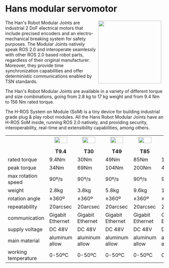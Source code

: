 # Hans modular servomotor

<a href="http://www.acutronicrobotics.com"><img src="https://acutronicrobotics.com/products/modular-joints/images/ModularJoints_2-04.jpg" align="right" hspace="8" vspace="2" width="200"></a>

The Han's Robot Modular Joints are industrial 2 DoF electrical motors that include precised encoders and an electro-mechanical breaking system for safety purposes. The Modular Joints natively speak ROS 2.0 and interoperate seamlessly with other ROS 2.0 based robot parts, regardless of their original manufacturer. Moreover, they provide time synchronization capabilities and offer deterministic communications enabled by TSN standards.

The Han's Robot Modular Joints are available in a variety of different torque and size combinations, going from 2.8 kg to 17 kg weight and from 9.4 Nm to 156 Nm rated torque.

The H-ROS System on Module (SoM) is a tiny device for building industrial grade plug & play robot modules. All the Hans Robot Modular Joints have an H-ROS SoM inside, running ROS 2.0 natively, and providing security, interoperability, real-time and extensibility capabilities, among others.

<table id="motors-table" style="width:100%">
  <tbody><tr id="table-header">
      <th style="width: 16.66%"></th>
      <th style="width: 16.66%"><img style="width: 75%; padding-bottom: 1rem;" src="https://acutronicrobotics.com/products/modular-joints/images/modules/module-1.png" data-pagespeed-url-hash="2276967716" onload="pagespeed.CriticalImages.checkImageForCriticality(this);"><br>T9.4</th>
      <th style="width: 16.66%"><img style="width: 75%; padding-bottom: 1rem;" src="https://acutronicrobotics.com/products/modular-joints/images/modules/module-2.png" data-pagespeed-url-hash="2571467637" onload="pagespeed.CriticalImages.checkImageForCriticality(this);"><br>T30</th>
      <th style="width: 16.66%"><img style="width: 75%; padding-bottom: 1rem;" src="https://acutronicrobotics.com/products/modular-joints/images/modules/module-3.png" data-pagespeed-url-hash="2865967558" onload="pagespeed.CriticalImages.checkImageForCriticality(this);"><br>T49</th>
      <th class="disabled-text" style="width: 16.66%"><img style="width: 75%; padding-bottom: 1rem;" src="https://acutronicrobotics.com/products/modular-joints/images/modules/module-4.png" data-pagespeed-url-hash="3160467479" onload="pagespeed.CriticalImages.checkImageForCriticality(this);"><br>T85</th>
      <th class="disabled-text" style="width: 16.66%"><img style="width: 75%; padding-bottom: 1rem;" src="https://acutronicrobotics.com/products/modular-joints/images/modules/module-5.png" data-pagespeed-url-hash="3454967400" onload="pagespeed.CriticalImages.checkImageForCriticality(this);"><br>T156</th>
  </tr>
  <tr>
      <td class="row-title">rated torque</td>
      <td>9.4Nm</td>
      <td>30Nm</td>
      <td>49Nm</td>
      <td class="disabled-text">85Nm</td>
      <td class="disabled-text">156Nm</td>
  </tr>
  <tr>
      <td class="row-title">peak torque</td>
      <td>34Nm</td>
      <td>69Nm</td>
      <td>104Nm</td>
      <td class="disabled-text">200Nm</td>
      <td class="disabled-text">420Nm</td>
  </tr>
  <tr>
      <td class="row-title">max rotation speed</td>
      <td>90º/s</td>
      <td>90º/s</td>
      <td>90º/s</td>
      <td class="disabled-text">90º/s</td>
      <td class="disabled-text">90º/s</td>
  </tr>
  <tr>
      <td class="row-title">weight</td>
      <td>2.8kg</td>
      <td>3.8kg</td>
      <td>5.8kg</td>
      <td class="disabled-text">9.6kg</td>
      <td class="disabled-text">17kg</td>
  </tr>
  <tr>
      <td class="row-title">rotation angle</td>
      <td>±360º</td>
      <td>±360º</td>
      <td>±360º</td>
      <td class="disabled-text">±360º</td>
      <td class="disabled-text">±360º</td>
  </tr>
  <tr>
      <td class="row-title">repeatability</td>
      <td>20arcsec</td>
      <td>20arcsec</td>
      <td>20arcsec</td>
      <td class="disabled-text">20arcsec</td>
      <td class="disabled-text">20arcsec</td>
  </tr>
  <tr>
      <td class="row-title">communication</td>
      <td>Gigabit Ethernet</td>
      <td>Gigabit Ethernet</td>
      <td>Gigabit Ethernet</td>
      <td class="disabled-text">Gigabit Ethernet</td>
      <td class="disabled-text">Gigabit Ethernet</td>
  </tr>
  <tr>
      <td class="row-title">supply voltage</td>
      <td>DC 48V</td>
      <td>DC 48V</td>
      <td>DC 48V</td>
      <td class="disabled-text">DC 48V</td>
      <td class="disabled-text">DC 48V</td>
  </tr>
  <tr>
      <td class="row-title">main material</td>
      <td>aluminum allow</td>
      <td>aluminum allow</td>
      <td>aluminum allow</td>
      <td class="disabled-text">aluminum allow</td>
      <td class="disabled-text">aluminum allow</td>
  </tr>
  <tr>
      <td class="row-title">working temperature</td>
      <td>0-50ºC</td>
      <td>0-50ºC</td>
      <td>0-50ºC</td>
      <td class="disabled-text">0-50ºC</td>
      <td class="disabled-text">0-50ºC</td>
  </tr>
</tbody></table>
